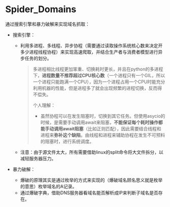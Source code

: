 # Spider_Domains
通过搜索引擎和暴力破解来实现域名抓取：

- 搜索引擎：

  - 利用多进程、多线程、异步协程（需要通过读取操作系统核心数来决定开多少进程线程协程）来实现高速爬取，并结合生产者与消费者模型进行异步任务的划分。

    > 多进程相比线程更加笨重、切换耗时更长，并且在python的多进程下，**进程数量不推荐超过CPU核心数**（一个进程只有一个GIL，所以一个进程只能跑满一个CPU），因为一个进程占用一个CPU时能充分利用机器的性能，但是进程多了就会出现频繁的进程切换，反而得不偿失。
    >
    > 个人理解：
    >
    > - 虽然协程可以在发生阻塞时，切换到其它任务。但使用asycio的时候，是需要手动调用await来阻塞，**不能保证每个耗时操作都能手动调用await阻塞**（比如正则匹配），因此需要结合线程和进程来**弥补这个缺陷**，由线程和进程来辅助协程在发生不可预料的阻塞时，进行系统调度。

  - 注意：由于源文件太大，所有需要借助linux的split命令将大文件拆分，以减轻服务器压力。

- 暴力破解：

  - 爆破的原理其实是通过枚举的方式来实现的（爆破域名顾名思义就是枚举的意思）枚举域名的A记录。
  - 通过爆破字典，借助DNS服务器看域名能否解析成IP来判断子域名是否存在。
